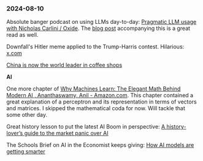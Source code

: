 ### 2024-08-10

Absolute banger podcast on using LLMs day-to-day: [Pragmatic LLM usage with Nicholas Carlini / Oxide](https://oxide.computer/podcasts/oxide-and-friends/2038761). The [blog post](https://nicholas.carlini.com/writing/2024/how-i-use-ai.html) accompanying this is a great read as well.

Downfall's Hitler meme applied to the Trump-Harris contest. Hilarious: [x.com](https://x.com/SundaeDivine/status/1821603087985054052)


[China is now the world leader in coffee shops](https://www.economist.com/china/2024/08/08/china-is-now-the-world-leader-in-coffee-shops)

**AI**

One more chapter of [Why Machines Learn: The Elegant Math Behind Modern AI , Ananthaswamy, Anil - Amazon.com](https://www.amazon.com/Why-Machines-Learn-Elegant-Behind-ebook/dp/B0CF1223R8). This chapter contained a great explanation of a perceptron and its representation in terms of vectors and matrices. I skipped the mathematical coda for now. Will tackle that some other day.

Great history lesson to put the latest AI Boom in perspective: [A history-lover’s guide to the market panic over AI](https://www.economist.com/business/2024/08/06/a-history-lovers-guide-to-the-market-panic-over-ai)

The Schools Brief on AI in the Economist keeps giving: [How AI models are getting smarter](https://www.economist.com/schools-brief/2024/08/06/how-ai-models-are-getting-smarter)



